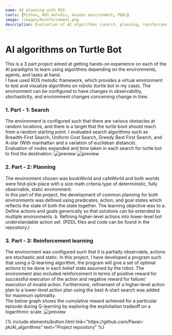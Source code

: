 ```yaml
---
name: AI planning with ROS
tools: [Python, ROS melodic, Gazebo environment, PDDL]
image: /images/Reinforcement.png
description: Evaluation of AI algorithms (search, planning, reinforcement learning) on turtle bot for tasks in bookWorld and cafeWorld of gazebo environment.
---
```


# AI algorithms on Turtle Bot
This is a 3 part project aimed at getting hands-on experience on each of the AI paradigms to learn using algorithms depending on the environments, agents, and tasks at hand.<br>
I have used ROS melodic framework, which provides a virtual environment to test and visualize algorithms on robots (turtle bot in my case).
The environment can be configured to have changes in observability, stochasticity, and environment changes concerning change in time.<br>

### 1. Part - 1: Search<br>
The environment is configured such that there are various obstacles at random locations, and there is a target that the turtle boot should reach from a random starting point. I evaluated search algorithms such as Breadth-First Search, Uniform Cost Search, Greedy Best First Search, and A-star (With manhattan and a variation of euclidean distance).<br>
Evaluation of nodes expanded and time taken in each search for turtle bot to find the destination:
![preview](/images/nodes.png)
![preview](/images/time.png)


### 2. Part - 2: Planning<br>
The environment chosen was bookWorld and cafeWorld and both worlds were find-pick-place with a size math criteria type of deterministic, fully observable, static environment. <br>
In this part of the project, the development of common planning for both environments was defined using predicates, action, and goal states which reflects the state of both the state together.
The learning objective was to a. Define actions and goals generically so that solutions can be extended to multiple environments. b. Refining higher-level actions into lower-level bot understandable action set.
(PDDL files and code can be found in the repository.)

### 3. Part - 3: Reinforcement learning<br>
The environment was configured such that it is partially observable, actions are stochastic and static.
In this project, I have developed a program such that using a Q-learning algorithm, the program will give a set of optimal actions to be done in each belief state assumed by the robot. The environment also included reinforcement in terms of positive reward for successful execution of the action and negative reward for failure/ execution of invalid action. Furthermore, refinement of a higher-level action plan to a lower-level action plan using the best A-start search was added for maximum optimality.<br>
The below graph shows the cumulative reward achieved for a particular episode during Q-learning by exploring the exploitation tradeoff on a logarithmic scale.
![preview](/images/Qlearning.png)


<p class="text-center">
{% include elements/button.html link="https://github.com/Pavan-pk/AI_algorithms" text="Project repository" %}
</p>